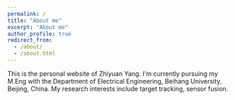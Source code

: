 ```yaml
---
permalink: /
title: "About me"
excerpt: "About me"
author_profile: true
redirect_from: 
  - /about/
  - /about.html
---
```


This is the personal website of Zhiyuan Yang. I'm currently pursuing my M.Eng with the Department of Electrical Engineering,
Beihang University, Beijing, China. My research interests include target tracking, sensor fusion. 
